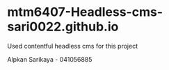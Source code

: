 # mtm6407-Headless-cms-sari0022.github.io

Used contentful headless cms for this project

Alpkan Sarikaya - 041056885

